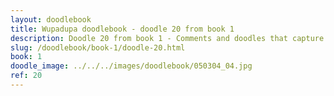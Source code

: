 ```yaml
---
layout: doodlebook
title: Wupadupa doodlebook - doodle 20 from book 1
description: Doodle 20 from book 1 - Comments and doodles that capture the essence of this event  
slug: /doodlebook/book-1/doodle-20.html
book: 1
doodle_image: ../../../images/doodlebook/050304_04.jpg
ref: 20
---	  
```

																																																																							